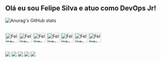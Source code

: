 
## Olá eu sou Felipe Silva e atuo como DevOps Jr!

![Anurag's GitHub stats](https://github-readme-stats.vercel.app/api?username=felipesdevops&show_icons=true&theme=dark)


<div style="display: inline_block"><br>
  <img align="center" alt="Felipe-Js" height="30" width="40" src="https://cdn.jsdelivr.net/gh/devicons/devicon/icons/vagrant/vagrant-original.svg">
  <img align="center" alt="Felipe-Ts" height="30" width="40" src="https://cdn.jsdelivr.net/gh/devicons/devicon/icons/ansible/ansible-original.svg">
  <img align="center" alt="Felipe-React" height="30" width="40" src="https://cdn.jsdelivr.net/gh/devicons/devicon/icons/docker/docker-original.svg">
  <img align="center" alt="Felipe-HTML" height="30" width="40" src="https://cdn.jsdelivr.net/gh/devicons/devicon/icons/linux/linux-original.svg">
  <img align="center" alt="Felipe-CSS" height="30" width="40" src="https://cdn.jsdelivr.net/gh/devicons/devicon/icons/windows8/windows8-original.svg">
  <img align="center" alt="Felipe-Python" height="30" width="40" src="https://cdn.jsdelivr.net/gh/devicons/devicon/icons/terraform/terraform-original.svg">
  <img align="center" alt="Felipe-Csharp" height="30" width="40" src="https://cdn.jsdelivr.net/gh/devicons/devicon/icons/oracle/oracle-original.svg">
  
</div>

##

<div> 
    <a href="https://www.instagram.com/felipesilva1707/" target="_blank"><img src="https://img.shields.io/badge/-Instagram-%23E4405F?style=for-the-badge&logo=instagram&logoColor=white" target="_blank"></a>
 	<a href=" " target="_blank"><img src="https://img.shields.io/badge/Telegram-2CA5E0?style=for-the-badge&logo=telegram&logoColor=white"></a>
 <a href=" " target="_blank"><img src="https://img.shields.io/badge/Discord-7289DA?style=for-the-badge&logo=discord&logoColor=white" target="_blank"></a> 
  <a href = " "><img src="https://img.shields.io/badge/Microsoft_Outlook-0078D4?style=for-the-badge&logo=microsoft-outlook&logoColor=white"></a>
  <a href=" " target="_blank"><img src="https://img.shields.io/badge/-LinkedIn-%230077B5?style=for-the-badge&logo=linkedin&logoColor=white" target="_blank"></a> 
  
</div>



<!--
**felipesdevops/felipesdevops** is a ✨ _special_ ✨ repository because its `README.md` (this file) appears on your GitHub profile.

Here are some ideas to get you started:

- 🔭 I’m currently working on ...
- 🌱 I’m currently learning ...
- 👯 I’m looking to collaborate on ...
- 🤔 I’m looking for help with ...
- 💬 Ask me about ...
- 📫 How to reach me: ...
- 😄 Pronouns: ...
- ⚡ Fun fact: ...
-->
